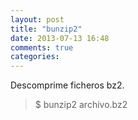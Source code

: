 ```yaml
---
layout: post
title: "bunzip2"
date: 2013-07-13 16:48
comments: true
categories: 
---
```

Descomprime ficheros bz2.

>$ bunzip2 archivo.bz2

